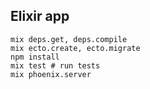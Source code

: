 ## Elixir app

```
mix deps.get, deps.compile
mix ecto.create, ecto.migrate
npm install
mix test # run tests
mix phoenix.server
```
